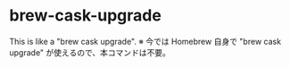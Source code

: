 # brew-cask-upgrade
This is like a "brew cask upgrade".
※ 今では Homebrew 自身で "brew cask upgrade" が使えるので、本コマンドは不要。
